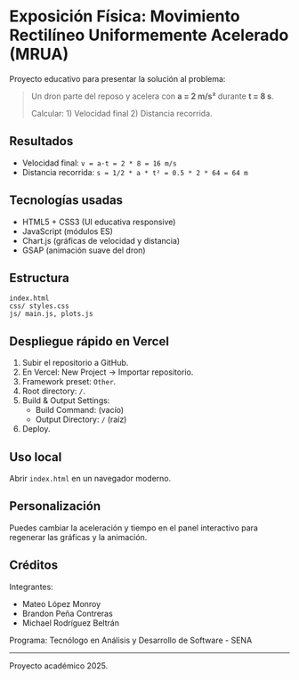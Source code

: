 # Exposición Física: Movimiento Rectilíneo Uniformemente Acelerado (MRUA)

Proyecto educativo para presentar la solución al problema:

> Un dron parte del reposo y acelera con **a = 2 m/s²** durante **t = 8 s**.
>
> Calcular: 1) Velocidad final 2) Distancia recorrida.

## Resultados
- Velocidad final: `v = a·t = 2 * 8 = 16 m/s`
- Distancia recorrida: `s = 1/2 * a * t² = 0.5 * 2 * 64 = 64 m`

## Tecnologías usadas
- HTML5 + CSS3 (UI educativa responsive)
- JavaScript (módulos ES)
- Chart.js (gráficas de velocidad y distancia)
- GSAP (animación suave del dron)

## Estructura
```
index.html
css/ styles.css
js/ main.js, plots.js
```

## Despliegue rápido en Vercel
1. Subir el repositorio a GitHub.
2. En Vercel: New Project → Importar repositorio.
3. Framework preset: `Other`.
4. Root directory: `/`.
5. Build & Output Settings:
   - Build Command: (vacío)
   - Output Directory: `/` (raíz)
6. Deploy.

## Uso local
Abrir `index.html` en un navegador moderno.

## Personalización
Puedes cambiar la aceleración y tiempo en el panel interactivo para regenerar las gráficas y la animación.

## Créditos
Integrantes:
- Mateo López Monroy
- Brandon Peña Contreras
- Michael Rodríguez Beltrán

Programa: Tecnólogo en Análisis y Desarrollo de Software - SENA

---
Proyecto académico 2025.
